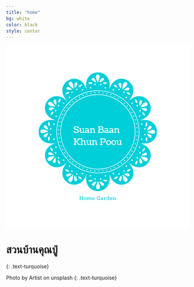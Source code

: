```yaml
---
title: "home"
bg: white
color: black
style: center
---
```

![Suan Baan Khun Poou](img/logo-transparent.png)

# สวนบ้านคุณปู่
{: .text-turquoise}

Photo by Artist on unsplash
{: .text-turquoise}

